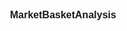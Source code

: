 # MarketBasketAnalysis

<style>
      html * {
        font-size: 16px;
        line-height: 1.625;
        color: #2020131;
        font-family: Nunito, sans-serif;
      }
      
Task: show which products are frequently bought together.

```py
#import libraries
import numpy as np
import pandas as pd

#read the data
store=pd.read_csv('~/MarketBasketAnalysis/GroceryStoreDataSet.csv',names=['product'],header=None)
```

```py
#check data set
print(store.shape) 
```

<p>(50,1)</p>

```py
#Statistical description of the dataset.
print(store.describe())
```
<table>
<tr>
    <td>product count</td>
    <td>unique</td>
    <td>top</td>
    <td>freq</td>
</tr>
<tr>
    <td>50</td>
    <td>47</td>           
    <td>BREAD,COFFEE,SUGAR</td>
    <td>2</td>
</tr>
</table>
 

